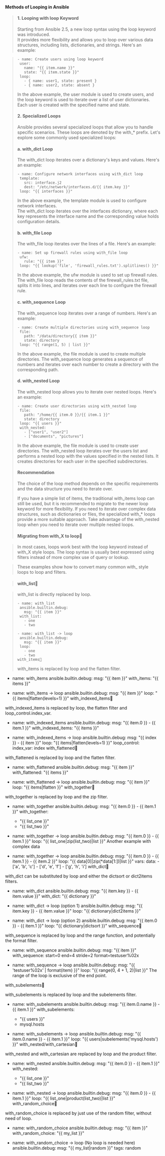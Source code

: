 #### Methods of Looping in Ansible

>#### 1. Looping with loop Keyword  
>Starting from Ansible 2.5, a new loop syntax using the loop keyword was introduced.  
>It provides more flexibility and allows you to loop over various data structures, including lists, dictionaries, and strings. Here's an example:  
  
>```  
>- name: Create users using loop keyword  
>  user:   
>    name: "{{ item.name }}"  
>    state: "{{ item.state }}"  
>  loop:  
>    - { name: user1, state: present }  
>    - { name: user2, state: absent }  
>```
>
>In the above example, the user module is used to create users, and the loop keyword is used to iterate over a list of user dictionaries. Each user is created with the specified name and state.   
>
>#### 2. Specialized Loops  
>Ansible provides several specialized loops that allow you to handle specific scenarios. These loops are denoted by the with_* prefix. Let's explore some commonly used specialized loops:    
> 
>#### a. with_dict Loop   
>
>The with_dict loop iterates over a dictionary's keys and values. Here's an example:  
>
>```
>- name: Configure network interfaces using with_dict loop
>  template:
>    src: interface.j2
>    dest: "/etc/network/interfaces.d/{{ item.key }}"
>  loop: "{{ interfaces }}"
>```
>  
>In the above example, the template module is used to configure network interfaces.   
>The with_dict loop iterates over the interfaces dictionary, where each key represents the interface name and the corresponding value holds configuration details.   
>
>#### b. with_file Loop
>
>The with_file loop iterates over the lines of a file. Here's an example:  
>
>```
>- name: Set up firewall rules using with_file loop
>  ufw:
>    rule: "{{ item }}"
>  loop: "{{ lookup('file', 'firewall_rules.txt').splitlines() }}"
>```
>In the above example, the ufw module is used to set up firewall rules. The with_file loop reads the contents of the firewall_rules.txt file, splits it into lines, and iterates over each line to configure the firewall rule.  
>  
>#### c. with_sequence Loop  
>  
>The with_sequence loop iterates over a range of numbers. Here's an example:  
>
>```
>- name: Create multiple directories using with_sequence loop
>  file:
>    path: "/data/directory{{ item }}"
>    state: directory
>  loop: "{{ range(1, 5) | list }}"
>```
>In the above example, the file module is used to create multiple directories. The with_sequence loop generates a sequence of numbers and iterates over each number to create a directory with the corresponding path.  
>  
>#### d. with_nested Loop
>  
>The with_nested loop allows you to iterate over nested loops. Here's an example:  
>```
>- name: Create user directories using with_nested loop
>  file:  
>    path: "/home/{{ item.0 }}/{{ item.1 }}"
>    state: directory
>  loop: "{{ users }}"
>  with_nested:
>    - ["user1", "user2"]
>    - ["documents", "pictures"]
>```
>  
>In the above example, the file module is used to create user directories.
>The with_nested loop iterates over the users list and performs a nested loop with the values specified in the nested lists. 
>It creates directories for each user in the specified subdirectories.
>  
>#### Recommendation
>  
>The choice of the loop method depends on the specific requirements and the data structure you need to iterate over.
>
>If you have a simple list of items, the traditional with_items loop can still be used, but it is recommended to migrate to the newer loop keyword for more flexibility.
>If you need to iterate over complex data structures, such as dictionaries or files, the specialized with_* loops provide a more suitable approach.
>Take advantage of the with_nested loop when you need to iterate over multiple nested loops.
>
>#### Migrating from with_X to loop  
  
>In most cases, loops work best with the loop keyword instead of with_X style loops. The loop syntax is usually best expressed using filters instead of more complex use of query or lookup.  
  
>These examples show how to convert many common with_ style loops to loop and filters.  
  
>#### with_list

>with_list is directly replaced by loop.
>```  
>- name: with_list
>  ansible.builtin.debug:
>    msg: "{{ item }}"
>  with_list:
>    - one
>    - two
>
>- name: with_list -> loop
>  ansible.builtin.debug:
>    msg: "{{ item }}"
>  loop:
>    - one
>    - two
>with_items
>```
>with_items is replaced by loop and the flatten filter.
>  
- name: with_items
  ansible.builtin.debug:
    msg: "{{ item }}"
  with_items: "{{ items }}"

- name: with_items -> loop
  ansible.builtin.debug:
    msg: "{{ item }}"
  loop: "{{ items|flatten(levels=1) }}"
with_indexed_items

with_indexed_items is replaced by loop, the flatten filter and loop_control.index_var.

- name: with_indexed_items
  ansible.builtin.debug:
    msg: "{{ item.0 }} - {{ item.1 }}"
  with_indexed_items: "{{ items }}"

- name: with_indexed_items -> loop
  ansible.builtin.debug:
    msg: "{{ index }} - {{ item }}"
  loop: "{{ items|flatten(levels=1) }}"
  loop_control:
    index_var: index
with_flattened

with_flattened is replaced by loop and the flatten filter.

- name: with_flattened
  ansible.builtin.debug:
    msg: "{{ item }}"
  with_flattened: "{{ items }}"

- name: with_flattened -> loop
  ansible.builtin.debug:
    msg: "{{ item }}"
  loop: "{{ items|flatten }}"
with_together

with_together is replaced by loop and the zip filter.

- name: with_together
  ansible.builtin.debug:
    msg: "{{ item.0 }} - {{ item.1 }}"
  with_together:
    - "{{ list_one }}"
    - "{{ list_two }}"

- name: with_together -> loop
  ansible.builtin.debug:
    msg: "{{ item.0 }} - {{ item.1 }}"
  loop: "{{ list_one|zip(list_two)|list }}"
Another example with complex data

- name: with_together -> loop
  ansible.builtin.debug:
    msg: "{{ item.0 }} - {{ item.1 }} - {{ item.2 }}"
  loop: "{{ data[0]|zip(*data[1:])|list }}"
  vars:
    data:
      - ['a', 'b', 'c']
      - ['d', 'e', 'f']
      - ['g', 'h', 'i']
with_dict

with_dict can be substituted by loop and either the dictsort or dict2items filters.

- name: with_dict
  ansible.builtin.debug:
    msg: "{{ item.key }} - {{ item.value }}"
  with_dict: "{{ dictionary }}"

- name: with_dict -> loop (option 1)
  ansible.builtin.debug:
    msg: "{{ item.key }} - {{ item.value }}"
  loop: "{{ dictionary|dict2items }}"

- name: with_dict -> loop (option 2)
  ansible.builtin.debug:
    msg: "{{ item.0 }} - {{ item.1 }}"
  loop: "{{ dictionary|dictsort }}"
with_sequence

with_sequence is replaced by loop and the range function, and potentially the format filter.

- name: with_sequence
  ansible.builtin.debug:
    msg: "{{ item }}"
  with_sequence: start=0 end=4 stride=2 format=testuser%02x

- name: with_sequence -> loop
  ansible.builtin.debug:
    msg: "{{ 'testuser%02x' | format(item) }}"
  loop: "{{ range(0, 4 + 1, 2)|list }}"
The range of the loop is exclusive of the end point.

with_subelements

with_subelements is replaced by loop and the subelements filter.

- name: with_subelements
  ansible.builtin.debug:
    msg: "{{ item.0.name }} - {{ item.1 }}"
  with_subelements:
    - "{{ users }}"
    - mysql.hosts

- name: with_subelements -> loop
  ansible.builtin.debug:
    msg: "{{ item.0.name }} - {{ item.1 }}"
  loop: "{{ users|subelements('mysql.hosts') }}"
with_nested/with_cartesian

with_nested and with_cartesian are replaced by loop and the product filter.

- name: with_nested
  ansible.builtin.debug:
    msg: "{{ item.0 }} - {{ item.1 }}"
  with_nested:
    - "{{ list_one }}"
    - "{{ list_two }}"

- name: with_nested -> loop
  ansible.builtin.debug:
    msg: "{{ item.0 }} - {{ item.1 }}"
  loop: "{{ list_one|product(list_two)|list }}"
with_random_choice

with_random_choice is replaced by just use of the random filter, without need of loop.

- name: with_random_choice
  ansible.builtin.debug:
    msg: "{{ item }}"
  with_random_choice: "{{ my_list }}"

- name: with_random_choice -> loop (No loop is needed here)
  ansible.builtin.debug:
    msg: "{{ my_list|random }}"
  tags: random
